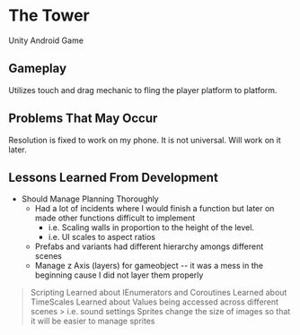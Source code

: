 # The Tower

Unity Android Game

## Gameplay

Utilizes touch and drag mechanic to fling the player platform to platform.

## Problems That May Occur

Resolution is fixed to work on my phone. It is not universal. Will work on it later.

## Lessons Learned From Development
- Should Manage Planning Thoroughly
  - Had a lot of incidents where I would finish a function but later on made other functions difficult to implement
    - i.e. Scaling walls in proportion to the height of the level.
    - i.e. UI scales to aspect ratios
  - Prefabs and variants had different hierarchy amongs different scenes
  - Manage z Axis (layers) for gameobject
    -- it was a mess in the beginning cause I did not layer them properly
> Scripting
  > Learned about IEnumerators and Coroutines
  > Learned about TimeScales
  > Learned about Values being accessed across different scenes
    > i.e. sound settings
> Sprites
  > change the size of images so that it will be easier to manage sprites
  

